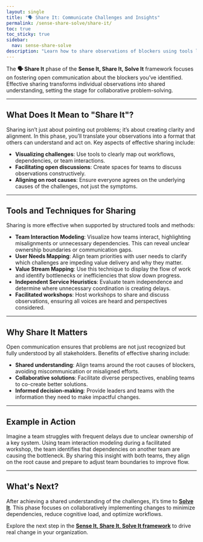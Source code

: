 ```yaml
---
layout: single
title: "🗣 Share It: Communicate Challenges and Insights"
permalink: /sense-share-solve/share-it/
toc: true
toc_sticky: true
sidebar:
  nav: sense-share-solve
description: "Learn how to share observations of blockers using tools like team interaction modeling and value stream mapping, fostering a shared understanding of challenges."
---
```


The **🗣 Share It** phase of the **Sense It, Share It, Solve It** framework focuses on fostering open communication about the blockers you’ve identified. Effective sharing transforms individual observations into shared understanding, setting the stage for collaborative problem-solving.

---

## What Does It Mean to "Share It"?

Sharing isn’t just about pointing out problems; it’s about creating clarity and alignment. In this phase, you’ll translate your observations into a format that others can understand and act on. Key aspects of effective sharing include:

- **Visualizing challenges**: Use tools to clearly map out workflows, dependencies, or team interactions.
- **Facilitating open discussions**: Create spaces for teams to discuss observations constructively.
- **Aligning on root causes**: Ensure everyone agrees on the underlying causes of the challenges, not just the symptoms.

---

## Tools and Techniques for Sharing

Sharing is more effective when supported by structured tools and methods:

- **Team Interaction Modeling**: Visualize how teams interact, highlighting misalignments or unnecessary dependencies. This can reveal unclear ownership boundaries or communication gaps.
- **User Needs Mapping**: Align team priorities with user needs to clarify which challenges are impeding value delivery and why they matter.
- **Value Stream Mapping**: Use this technique to display the flow of work and identify bottlenecks or inefficiencies that slow down progress.
- **Independent Service Heuristics**: Evaluate team independence and determine where unnecessary coordination is creating delays.
- **Facilitated workshops**: Host workshops to share and discuss observations, ensuring all voices are heard and perspectives considered.

---

## Why Share It Matters

Open communication ensures that problems are not just recognized but fully understood by all stakeholders. Benefits of effective sharing include:

- **Shared understanding**: Align teams around the root causes of blockers, avoiding miscommunication or misaligned efforts.
- **Collaborative solutions**: Facilitate diverse perspectives, enabling teams to co-create better solutions.
- **Informed decision-making**: Provide leaders and teams with the information they need to make impactful changes.

---

## Example in Action

Imagine a team struggles with frequent delays due to unclear ownership of a key system. Using team interaction modeling during a facilitated workshop, the team identifies that dependencies on another team are causing the bottleneck. By sharing this insight with both teams, they align on the root cause and prepare to adjust team boundaries to improve flow.

---

## What's Next?

After achieving a shared understanding of the challenges, it’s time to **[Solve It](/sense-share-solve/solve-it/)**. This phase focuses on collaboratively implementing changes to minimize dependencies, reduce cognitive load, and optimize workflows.

Explore the next step in the **[Sense It, Share It, Solve It framework](/sense-share-solve/)** to drive real change in your organization.
